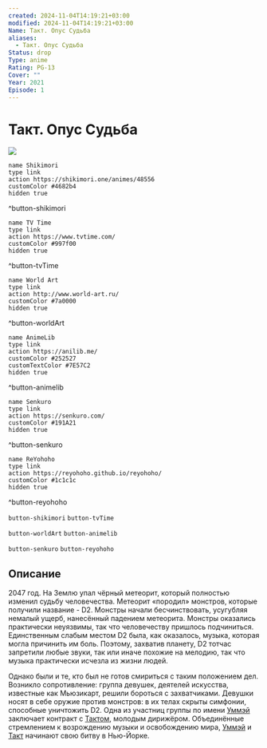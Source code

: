 ```yaml
---
created: 2024-11-04T14:19:21+03:00
modified: 2024-11-04T14:19:21+03:00
Name: Такт. Опус Судьба
aliases:
  - Такт. Опус Судьба
Status: drop
Type: anime
Rating: PG-13
Cover: ""
Year: 2021
Episode: 1
---
```


# Такт. Опус Судьба

![](https://nyaa.shikimori.one/uploads/poster/animes/48556/fb32e6934fa7b2e2521a9715626995c8.jpeg)

```button
name Shikimori
type link
action https://shikimori.one/animes/48556
customColor #4682b4
hidden true
```
^button-shikimori

```button
name TV Time
type link
action https://www.tvtime.com/
customColor #997f00
hidden true
```
^button-tvTime

```button
name World Art
type link
action http://www.world-art.ru/
customColor #7a0000
hidden true
```
^button-worldArt

```button
name AnimeLib
type link
action https://anilib.me/
customColor #252527
customTextColor #7E57C2
hidden true
```
^button-animelib

```button
name Senkuro
type link
action https://senkuro.com/
customColor #191A21
hidden true
```
^button-senkuro

```button
name ReYohoho
type link
action https://reyohoho.github.io/reyohoho/
customColor #1c1c1c
hidden true
```
^button-reyohoho

`button-shikimori` `button-tvTime`

`button-worldArt` `button-animelib`

`button-senkuro` `button-reyohoho`

## Описание

2047 год. На Землю упал чёрный метеорит, который полностью изменил судьбу человечества. Метеорит «породил» монстров, которые получили название - D2. Монстры начали бесчинствовать, усугубляя немалый ущерб, нанесённый падением метеорита. Монстры оказались практически неуязвимы, так что человечеству пришлось подчиниться. Единственным слабым местом D2 была, как оказалось, музыка, которая могла причинить им боль. Поэтому, захватив планету, D2 тотчас запретили любые звуки, так или иначе похожие на мелодию, так что музыка практически исчезла из жизни людей.

Однако были и те, кто был не готов смириться с таким положением дел. Возникло сопротивление: группа девушек, деятелей искусства, известные как Мьюзикарт, решили бороться с захватчиками. Девушки носят в себе оружие против монстров: в их телах скрыты симфонии, способные уничтожить D2. Одна из участниц группы по имени [Уммэй](https://shikimori.one/characters/198675-destiny) заключает контракт с [Тактом](https://shikimori.one/characters/198674-takt-asahina), молодым дирижёром. Объединённые стремлением к возрождению музыки и освобождению мира, [Уммэй](https://shikimori.one/characters/198675-destiny) и [Такт](https://shikimori.one/characters/198674-takt-asahina) начинают свою битву в Нью-Йорке.
